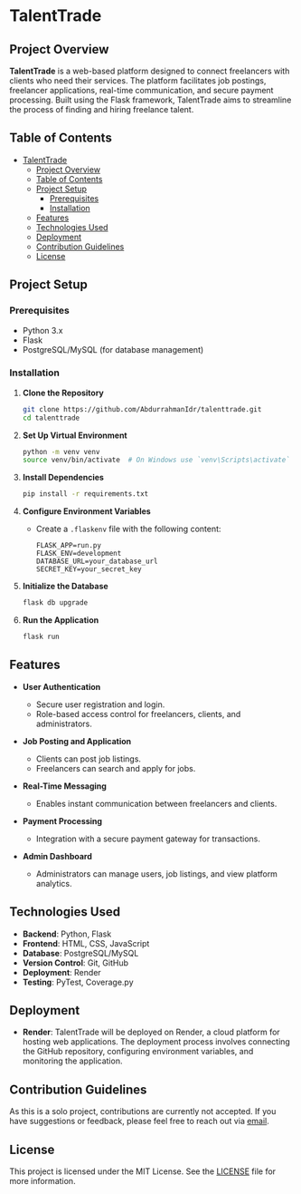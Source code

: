# TalentTrade

## Project Overview

**TalentTrade** is a web-based platform designed to connect freelancers with clients who need their services. The platform facilitates job postings, freelancer applications, real-time communication, and secure payment processing. Built using the Flask framework, TalentTrade aims to streamline the process of finding and hiring freelance talent.

## Table of Contents

- [TalentTrade](#talenttrade)
  - [Project Overview](#project-overview)
  - [Table of Contents](#table-of-contents)
  - [Project Setup](#project-setup)
    - [Prerequisites](#prerequisites)
    - [Installation](#installation)
  - [Features](#features)
  - [Technologies Used](#technologies-used)
  - [Deployment](#deployment)
  - [Contribution Guidelines](#contribution-guidelines)
  - [License](#license)

## Project Setup

### Prerequisites

- Python 3.x
- Flask
- PostgreSQL/MySQL (for database management)

### Installation

1. **Clone the Repository**

   ```bash
   git clone https://github.com/AbdurrahmanIdr/talenttrade.git
   cd talenttrade
   ```

2. **Set Up Virtual Environment**

   ```bash
   python -m venv venv
   source venv/bin/activate  # On Windows use `venv\Scripts\activate`
   ```

3. **Install Dependencies**

   ```bash
   pip install -r requirements.txt
   ```

4. **Configure Environment Variables**
   - Create a `.flaskenv` file with the following content:

     ```
     FLASK_APP=run.py
     FLASK_ENV=development
     DATABASE_URL=your_database_url
     SECRET_KEY=your_secret_key
     ```

5. **Initialize the Database**

   ```bash
   flask db upgrade
   ```

6. **Run the Application**

   ```bash
   flask run
   ```

## Features

- **User Authentication**
  - Secure user registration and login.
  - Role-based access control for freelancers, clients, and administrators.

- **Job Posting and Application**
  - Clients can post job listings.
  - Freelancers can search and apply for jobs.

- **Real-Time Messaging**
  - Enables instant communication between freelancers and clients.

- **Payment Processing**
  - Integration with a secure payment gateway for transactions.

- **Admin Dashboard**
  - Administrators can manage users, job listings, and view platform analytics.

## Technologies Used

- **Backend**: Python, Flask
- **Frontend**: HTML, CSS, JavaScript
- **Database**: PostgreSQL/MySQL
- **Version Control**: Git, GitHub
- **Deployment**: Render
- **Testing**: PyTest, Coverage.py

## Deployment

- **Render**: TalentTrade will be deployed on Render, a cloud platform for hosting web applications. The deployment process involves connecting the GitHub repository, configuring environment variables, and monitoring the application.

## Contribution Guidelines

As this is a solo project, contributions are currently not accepted. If you have suggestions or feedback, please feel free to reach out via [email](mailto:abdurrahmaneedrees@gmail.com).

## License

This project is licensed under the MIT License. See the [LICENSE](LICENSE) file for more information.
